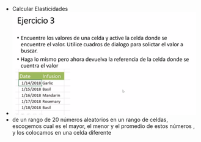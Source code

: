 - Calcular Elasticidades
- ![image.png](../assets/image_1642033344719_0.png)
- de un rango de 20 números aleatorios  en un rango de celdas, escogemos cual es  el mayor,  el menor y el promedio de estos números , y los colocamos en una celda diferente